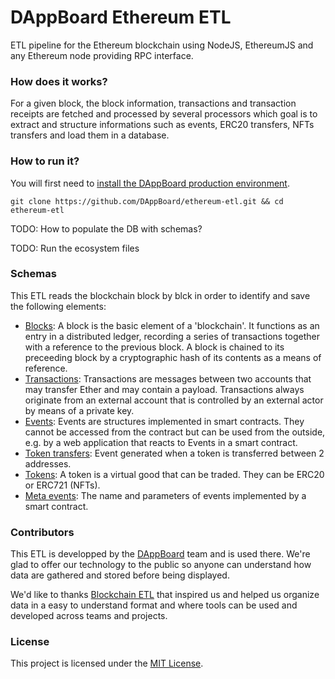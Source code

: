 # DAppBoard Ethereum ETL
ETL pipeline for the Ethereum blockchain using NodeJS, EthereumJS and any Ethereum node providing RPC interface.

### How does it works?

For a given block, the block information, transactions and transaction receipts are fetched and processed by several processors which goal is to extract and structure informations such as events, ERC20 transfers, NFTs transfers and load them in a database.

### How to run it?

You will first need to [install the DAppBoard production environment](https://github.com/DAppBoard/dappboard-environment).

```
git clone https://github.com/DAppBoard/ethereum-etl.git && cd ethereum-etl
```

TODO: How to populate the DB with schemas?

TODO: Run the ecosystem files


### Schemas

This ETL reads the blockchain block by blck in order to identify and save the following elements:

- [Blocks](https://github.com/DAppBoard/ethereum-etl/blob/master/schemas/tables/blocks.sql): A block is the basic element of a 'blockchain'. It functions as an entry in a distributed ledger, recording a series of transactions together with a reference to the previous block. A block is chained to its preceeding block by a cryptographic hash of its contents as a means of reference.
- [Transactions](https://github.com/DAppBoard/ethereum-etl/blob/master/schemas/tables/transactions.sql): Transactions are messages between two accounts that may transfer Ether and may contain a payload. Transactions always originate from an external account that is controlled by an external actor by means of a private key.
- [Events](https://github.com/DAppBoard/ethereum-etl/blob/master/schemas/tables/events.sql): Events are structures implemented in smart contracts. They cannot be accessed from the contract but can be used from the outside, e.g. by a web application that reacts to Events in a smart contract.
- [Token transfers](https://github.com/DAppBoard/ethereum-etl/blob/master/schemas/tables/token_transfers.sql): Event generated when a token is transferred between 2 addresses.
- [Tokens](https://github.com/DAppBoard/ethereum-etl/blob/master/schemas/tables/meta_tokens.sql): A token is a virtual good that can be traded. They can be ERC20 or ERC721 (NFTs)\.
- [Meta events](https://github.com/DAppBoard/ethereum-etl/blob/master/schemas/tables/meta_events.sql): The name and parameters of events implemented by a smart contract.

### Contributors

This ETL is developped by the [DAppBoard](http://dappboard.com) team and is used there. We're glad to offer our technology to the public so anyone can understand how data are gathered and stored before being displayed.

We'd like to thanks [Blockchain ETL](https://github.com/blockchain-etl/ethereum-etl) that inspired us and helped us organize data in a easy to understand format and where tools can be used and developed across teams and projects.

### License

This project is licensed under the [MIT License](https://opensource.org/licenses/MIT).
